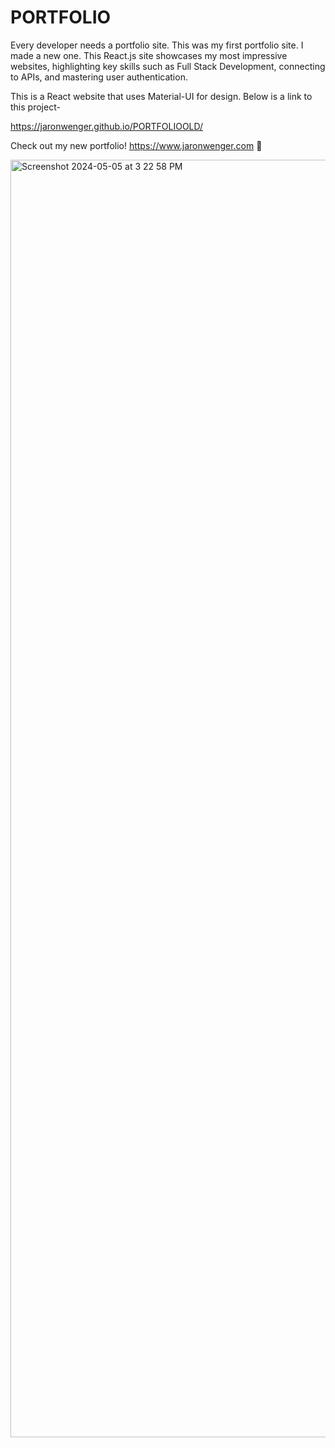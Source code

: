 # PORTFOLIO

Every developer needs a portfolio site. This was my first portfolio site. I made a new one. This React.js site showcases my most impressive websites, highlighting key skills such as Full Stack Development, connecting to APIs, and mastering user authentication.

This is a React website that uses Material-UI for design. Below is a link to this project-

https://jaronwenger.github.io/PORTFOLIOOLD/


Check out my new portfolio! https://www.jaronwenger.com 🦦

<img width="2044" alt="Screenshot 2024-05-05 at 3 22 58 PM" src="https://github.com/JaronWenger/Stock-API/assets/147181586/04b380bb-c81d-4cef-9f26-50d430405f53">
